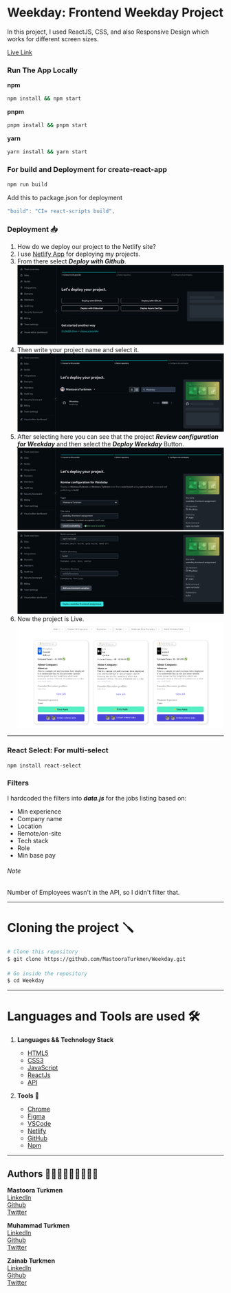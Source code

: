 # Weekday: Frontend Weekday Project

In this project, I used ReactJS, CSS, and also Responsive Design which works for different screen sizes.

[Live Link](https://weekday-frontend-assignment.netlify.app/)

### Run The App Locally

**npm**

```bash
npm install && npm start
```

**pnpm**

```bash
pnpm install && pnpm start
```

**yarn**

```bash
yarn install && yarn start
```

### For build and Deployment for create-react-app

```bash
npm run build
```

Add this to package.json for deployment

```js
"build": "CI= react-scripts build",
```

### Deployment 📥

1. How do we deploy our project to the Netlify site?
2. I use [Netlify App](https://app.netlify.com/) for deploying my projects.
3. From there select **_Deploy with Github_**.
   ![Netlify-Screenshot](./Screenshots/Netlify-Screenshot.png)
4. Then write your project name and select it.
   ![Netlify-Screenshot](./Screenshots/Netlify-Screenshot-1.png)
5. After selecting here you can see that the project **_Review configuration for Weekday_** and then select the **_Deploy Weekday_** Button.
   ![Netlify-Screenshot](./Screenshots/Netlify-Screenshot-2.png)
   ![Netlify-Screenshot](./Screenshots/Netlify-Screenshot-3.png)
6. Now the project is Live.
   ![Netlify-Screenshot](./Screenshots/Netlify-Screenshot-4.png)

---

### React Select: For multi-select

```bash
npm install react-select
```

### Filters

I hardcoded the filters into **_data.js_** for the jobs listing based on:

- Min experience
- Company name
- Location
- Remote/on-site
- Tech stack
- Role
- Min base pay

###### Note

Number of Employees wasn't in the API, so I didn't filter that.

---

# Cloning the project 🪛

```bash
# Clone this repository
$ git clone https://github.com/MastooraTurkmen/Weekday.git

# Go inside the repository
$ cd Weekday
```

---

# Languages and Tools are used 🛠

1. **Languages && Technology Stack**

   - [HTML5](https://github.com/topics/html5)
   - [CSS3](https://github.com/topics/css3)
   - [JavaScript](https://github.com/topics/javascript)
   - [ReactJs](https://github.com/topics/reactjs)
   - [API](https://github.com/topics/api)

2. **Tools** 🔧
   - [Chrome](https://github.com/topics/chrome)
   - [Figma](https://github.com/topics/figma)
   - [VSCode](https://github.com/topics/vscode)
   - [Netlify](https://github.com/topics/netlify)
   - [GitHub](https://github.com/topics/github)
   - [Npm](https://github.com/topics/npm)

---

## Authors 👩🏻‍💻👩🏻‍💻👩🏻‍💻

**Mastoora Turkmen**  
[LinkedIn](https://www.linkedin.com/in/mastoora-turkmen/)
<br>
[Github](https://github.com/MastooraTurkmen/)
<br>
[Twitter](https://x.com/MastooraJ22)
<br>

**Muhammad Turkmen**  
[LinkedIn](https://www.linkedin.com/in/muhammad-turkmen-792498272/)
<br>
[Github](https://github.com/MuhammadTurkmen/)
<br>
[Twitter](https://x.com/MuhammadJa11667)
<br>

**Zainab Turkmen**  
[LinkedIn](https://www.linkedin.com/in/zainab-turkmen-719183271/)
<br>
[Github](https://github.com/ZainabTurkmen/)
<br>
[Twitter](https://x.com/ZainabTurkmen)
<br>
